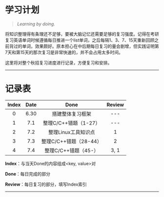 # 学习计划

> *Learning by doing.*

将知识整理得有条理还不足够，要被大脑记忆还需要足够的复习强度。记得在考研复习英语单词时候遵循每日推进一个list单词，之后每隔1、3、7、15天重新回顾之前背过的单词，效果颇好。原本担心在中后期每日复习的量会剧增，但实践证明第7天和第15天的那次复习是非常快速的，并不会占用太多时间。

这里将对整个秋招复习进度进行记录，方便复习和安排。

---

# 记录表

|  Index  |  Date  |  Done  |  Review  | 
|:-------:|:-------:|:-------:|:-------:|
|  0    | 6.30 | 搭建整体复习框架 | --- |
|  1    | 7.1  | 整理C/C++错题（1-27） |  ---  |
|  2    | 7.2  | 整理Linux工具知识点   |  1    |
|  3    | 7.3  | 整理C/C++错题（28-44）|  2    |
|  4    | 7.4  | 整理C/C++错题（45-）  | 3, 1 |

**Index**：与当天Done的内容组成<key, value>对

**Done**：每日完成的部分

**Review**：每日复习的部分，填写Index索引

---



  
